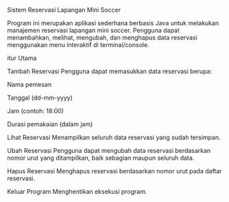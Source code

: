 Sistem Reservasi Lapangan Mini Soccer

Program ini merupakan aplikasi sederhana berbasis Java untuk melakukan manajemen reservasi lapangan mini soccer.
Pengguna dapat menambahkan, melihat, mengubah, dan menghapus data reservasi menggunakan menu interaktif di terminal/console.

itur Utama

Tambah Reservasi
Pengguna dapat memasukkan data reservasi berupa:

Nama pemesan

Tanggal (dd-mm-yyyy)

Jam (contoh: 18:00)

Durasi pemakaian (dalam jam)

Lihat Reservasi
Menampilkan seluruh data reservasi yang sudah tersimpan.

Ubah Reservasi
Pengguna dapat mengubah data reservasi berdasarkan nomor urut yang ditampilkan, baik sebagian maupun seluruh data.

Hapus Reservasi
Menghapus reservasi berdasarkan nomor urut pada daftar reservasi.

Keluar Program
Menghentikan eksekusi program.
